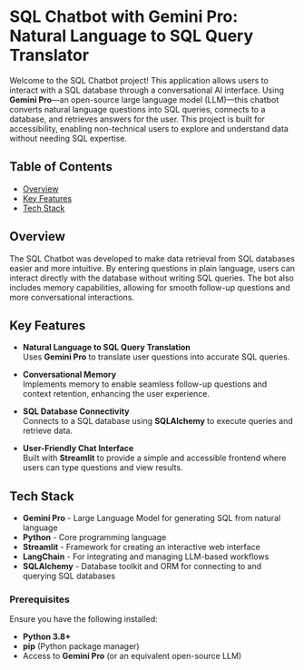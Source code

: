# SQL Chatbot with Gemini Pro: Natural Language to SQL Query Translator

Welcome to the SQL Chatbot project! This application allows users to interact with a SQL database through a conversational AI interface. Using **Gemini Pro**—an open-source large language model (LLM)—this chatbot converts natural language questions into SQL queries, connects to a database, and retrieves answers for the user. This project is built for accessibility, enabling non-technical users to explore and understand data without needing SQL expertise.

## Table of Contents
- [Overview](#overview)
- [Key Features](#key-features)
- [Tech Stack](#tech-stack)


## Overview
The SQL Chatbot was developed to make data retrieval from SQL databases easier and more intuitive. By entering questions in plain language, users can interact directly with the database without writing SQL queries. The bot also includes memory capabilities, allowing for smooth follow-up questions and more conversational interactions.

## Key Features
- **Natural Language to SQL Query Translation**  
   Uses **Gemini Pro** to translate user questions into accurate SQL queries.
  
- **Conversational Memory**  
   Implements memory to enable seamless follow-up questions and context retention, enhancing the user experience.

- **SQL Database Connectivity**  
   Connects to a SQL database using **SQLAlchemy** to execute queries and retrieve data.

- **User-Friendly Chat Interface**  
   Built with **Streamlit** to provide a simple and accessible frontend where users can type questions and view results.

## Tech Stack
- **Gemini Pro** - Large Language Model for generating SQL from natural language
- **Python** - Core programming language
- **Streamlit** - Framework for creating an interactive web interface
- **LangChain** - For integrating and managing LLM-based workflows
- **SQLAlchemy** - Database toolkit and ORM for connecting to and querying SQL databases

### Prerequisites
Ensure you have the following installed:
- **Python 3.8+**
- **pip** (Python package manager)
- Access to **Gemini Pro** (or an equivalent open-source LLM)
